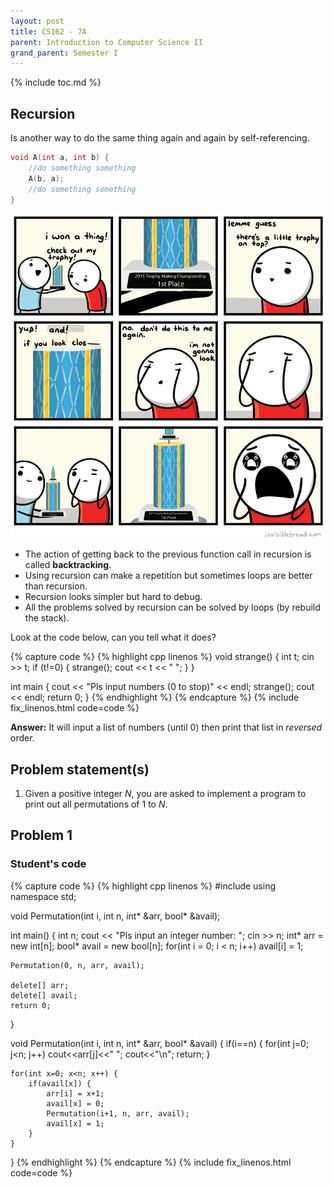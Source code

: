 ```yaml
---
layout: post
title: CS162 - 7A
parent: Introduction to Computer Science II
grand_parent: Semester I
--- 
```


{% include toc.md %}

## Recursion

Is another way to do the same thing again and again by self-referencing.

```cpp
void A(int a, int b) {
    //do something something
    A(b, a);
    //do something something
}
```

![](E9KSOdx.gif)

- The action of getting back to the previous function call in recursion is called **backtracking**. 
- Using recursion can make a repetition but sometimes loops are better than recursion.
- Recursion looks simpler but hard to debug. 
- All the problems solved by recursion can be solved by loops (by rebuild the stack).

Look at the code below, can you tell what it does?

{% capture code %}
{% highlight cpp linenos %}
void strange() {
    int t;
    cin >> t;
    if (t!=0) {
        strange();
        cout << t << " ";
    }
}

int main {
    cout << "Pls input numbers (0 to stop)" << endl;
    strange();
    cout << endl;
    return 0;
}
{% endhighlight %}
{% endcapture %}
{% include fix_linenos.html code=code %}

**Answer:** It will input a list of numbers (until 0) then print that list in *reversed* order.

## Problem statement(s)

1. Given a positive integer $N$, you are asked to implement a program to print out all permutations of $1$ to $N$.

## Problem 1

### Student's code

{% capture code %}
{% highlight cpp linenos %}
#include <iostream>
using namespace std;

void Permutation(int i, int n, int* &arr, bool* &avail);

int main() {
    int n;
    cout << "Pls input an integer number: ";
    cin >> n;
    int* arr = new int[n];
    bool* avail = new bool[n];
    for(int i = 0; i < n; i++)
        avail[i] = 1;
    
    Permutation(0, n, arr, avail);
    
    delete[] arr;
    delete[] avail;
    return 0;
}

void Permutation(int i, int n, int* &arr, bool* &avail) {
    if(i==n) {
        for(int j=0; j<n; j++) cout<<arr[j]<<" ";
        cout<<"\n";
        return;
    }
    
    for(int x=0; x<n; x++) {
        if(avail[x]) {
            arr[i] = x+1;
            avail[x] = 0;
            Permutation(i+1, n, arr, avail);
            avail[x] = 1;
        }
    }
}
{% endhighlight %}
{% endcapture %}
{% include fix_linenos.html code=code %}